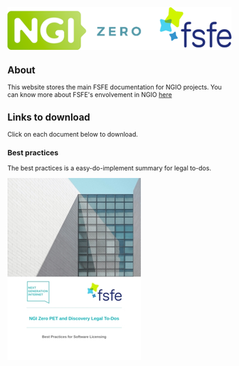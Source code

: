 
![Fsfe-Ngio-logo](/media/logo-fsfe-ngio.png)

## About

This website stores the main FSFE documentation for NGIO projects. You can know more about FSFE's envolvement in NGIO [here](https://fsfe.org/activities/ftf/ngi0.en.html)

## Links to download

Click on each document below to download.


### Best practices

The best practices is a easy-do-implement summary for legal to-dos.

![best practices](/media/best-logo.png)
